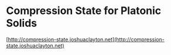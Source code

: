 # Compression State for Platonic Solids

[http://compression-state.joshuaclayton.net](http://compression-state.joshuaclayton.net)
